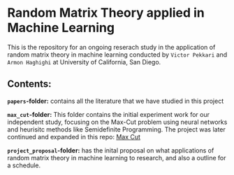 # Random Matrix Theory applied in Machine Learning
This is the repository for an ongoing reserach study in the application of random matrix theory in machine learning conducted by `Victor Pekkari` and `Armon Haghighi` at University of California, San Diego.


## Contents:
__`papers`-folder:__ contains all the literature that we have studied in this project

__`max_cut`-folder:__ This folder contains the initial experiment work for our independent study, focusing on the Max-Cut problem using neural networks and heurisitc methods like Semidefinite Programming. The project was later continued and expanded in this repo: [Max Cut](https://github.com/victor99pekk/Max_Cut)

__`project_proposal`-folder:__ has the inital proposal on what applications of random matrix theory in machine learning to research, and also a outline for a schedule.

